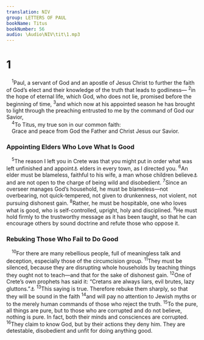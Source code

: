 ```yaml
---
translation: NIV
group: LETTERS OF PAUL
bookName: Titus 
bookNumber: 56
audio: \Audio\NIV\tit\1.mp3
---
```


<div class="title"><h1>1</h1></div>
<span class="verse tit_1_1"> <sup>1</sup>Paul, a servant of God and an apostle of Jesus Christ to further the faith of God’s elect and their knowledge of the truth that leads to godliness— </span>
<span class="verse tit_1_2"><sup>2</sup>in the hope of eternal life, which God, who does not lie, promised before the beginning of time, </span>
<span class="verse tit_1_3"><sup>3</sup>and which now at his appointed season he has brought to light through the preaching entrusted to me by the command of God our Savior, <br/></span>
<span class="verse tit_1_4"> <sup>4</sup>To Titus, my true son in our common faith: <br/> Grace and peace from God the Father and Christ Jesus our Savior. <br/></span>
<div class="title"><h3>Appointing Elders Who Love What Is Good </h3></div>
<span class="verse tit_1_5"> <sup>5</sup>The reason I left you in Crete was that you might put in order what was left unfinished and appoint<a data-toggle="tooltip" data-placement="bottom" title="Or ordain">⚓</a> elders in every town, as I directed you. </span>
<span class="verse tit_1_6"><sup>6</sup>An elder must be blameless, faithful to his wife, a man whose children believe<a data-toggle="tooltip" data-placement="bottom" title="Or children are trustworthy">⚓</a> and are not open to the charge of being wild and disobedient. </span>
<span class="verse tit_1_7"><sup>7</sup>Since an overseer manages God’s household, he must be blameless—not overbearing, not quick-tempered, not given to drunkenness, not violent, not pursuing dishonest gain. </span>
<span class="verse tit_1_8"><sup>8</sup>Rather, he must be hospitable, one who loves what is good, who is self-controlled, upright, holy and disciplined. </span>
<span class="verse tit_1_9"><sup>9</sup>He must hold firmly to the trustworthy message as it has been taught, so that he can encourage others by sound doctrine and refute those who oppose it. <br/></span>
<div class="title"><h3>Rebuking Those Who Fail to Do Good </h3></div>
<span class="verse tit_1_10"> <sup>10</sup>For there are many rebellious people, full of meaningless talk and deception, especially those of the circumcision group. </span>
<span class="verse tit_1_11"><sup>11</sup>They must be silenced, because they are disrupting whole households by teaching things they ought not to teach—and that for the sake of dishonest gain. </span>
<span class="verse tit_1_12"><sup>12</sup>One of Crete’s own prophets has said it: “Cretans are always liars, evil brutes, lazy gluttons.”<a data-toggle="tooltip" data-placement="bottom" title="From the Cretan philosopher Epimenides">⚓</a></span>
<span class="verse tit_1_13"><sup>13</sup>This saying is true. Therefore rebuke them sharply, so that they will be sound in the faith </span>
<span class="verse tit_1_14"><sup>14</sup>and will pay no attention to Jewish myths or to the merely human commands of those who reject the truth. </span>
<span class="verse tit_1_15"><sup>15</sup>To the pure, all things are pure, but to those who are corrupted and do not believe, nothing is pure. In fact, both their minds and consciences are corrupted. </span>
<span class="verse tit_1_16"><sup>16</sup>They claim to know God, but by their actions they deny him. They are detestable, disobedient and unfit for doing anything good. <br/></span>
